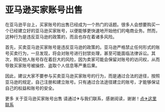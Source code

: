 # 亚马逊买家账号出售

在亚马逊平台上，买家账号的出售已经成为一个热门的话题。很多人会想要购买一个已经建立好的亚马逊买家账号，以便能够更快速地开始他们的电商业务。然而，这种行为是违反亚马逊的政策的，而且也存在着诸多风险。

首先，买卖亚马逊买家账号是违反亚马逊的政策的。亚马逊严格禁止任何形式的账号买卖行为，一旦发现，将会对账号进行封禁处理，甚至可能面临法律诉讼。其次，购买他人账号存在着巨大的风险，因为卖家可能会保留对账号的访问权，从而导致买家账号被操控、盗取个人信息等严重后果。

因此，建议大家不要参与买卖亚马逊买家账号的行为，而是通过合法的途径，按照亚马逊的规定，自己注册和建立账号。只有通过合法途径建立的账号，才能够保证自己的权益和账号的安全。

更多 关于亚马逊买家账号出售 请通过✈与我们联系，感谢阅读，谢谢！[点✈这里联系](https://t.me/jsksbsjsjp)